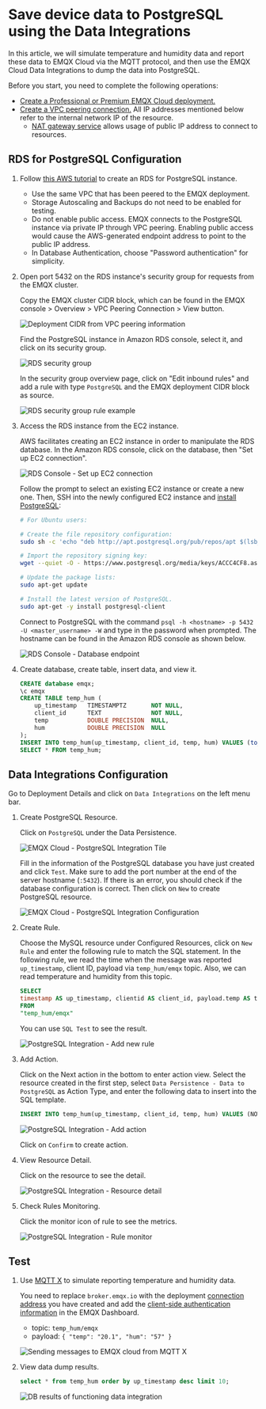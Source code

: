 # Save device data to PostgreSQL using the Data Integrations

In this article, we will simulate temperature and humidity data and report these data to EMQX Cloud via the MQTT protocol, and then use the EMQX Cloud Data Integrations to dump the data into PostgreSQL.

Before you start, you need to complete the following operations:

- [Create a Professional or Premium EMQX Cloud deployment.](../deployments/create_deployment.md)
- [Create a VPC peering connection.](../deployments/vpc_peering.md) All IP addresses mentioned below refer to the internal network IP of the resource.
  - [NAT gateway service](../vas/nat-gateway.md) allows usage of public IP address to connect to resources.

## RDS for PostgreSQL Configuration

1. Follow [this AWS tutorial](https://aws.amazon.com/getting-started/hands-on/create-connect-postgresql-db/) to create an RDS for PostgreSQL instance.

    - Use the same VPC that has been peered to the EMQX deployment.
    - Storage Autoscaling and Backups do not need to be enabled for testing.
    - Do not enable public access. EMQX connects to the PostgreSQL instance via private IP through VPC peering. Enabling public access would cause the AWS-generated endpoint address to point to the public IP address.
    - In Database Authentication, choose "Password authentication" for simplicity.

2. Open port 5432 on the RDS instance's security group for requests from the EMQX cluster.

    Copy the EMQX cluster CIDR block, which can be found in the EMQX console > Overview > VPC Peering Connection > View button.

    ![Deployment CIDR from VPC peering information](./_assets/deployment_cidr_vpc_peering.png)

    Find the PostgreSQL instance in Amazon RDS console, select it, and click on its security group.

    ![RDS security group](./_assets/rds_psql_sg.png)

    In the security group overview page, click on "Edit inbound rules" and add a rule with type `PostgreSQL` and the EMQX deployment CIDR block as source.

    ![RDS security group rule example](./_assets/rds_psql_sg_rule.png)

3. Access the RDS instance from the EC2 instance.

    AWS facilitates creating an EC2 instance in order to manipulate the RDS database. In the Amazon RDS console, click on the database, then "Set up EC2 connection".

    ![RDS Console - Set up EC2 connection](./_assets/rds_psql_ec2_connection.png)

    Follow the prompt to select an existing EC2 instance or create a new one. Then, SSH into the newly configured EC2 instance and [install PostgreSQL](https://www.postgresql.org/download/linux/ubuntu/):

    ```bash
    # For Ubuntu users:

    # Create the file repository configuration:
    sudo sh -c 'echo "deb http://apt.postgresql.org/pub/repos/apt $(lsb_release -cs)-pgdg main" > /etc/apt/sources.list.d/pgdg.list'

    # Import the repository signing key:
    wget --quiet -O - https://www.postgresql.org/media/keys/ACCC4CF8.asc | sudo apt-key add -

    # Update the package lists:
    sudo apt-get update

    # Install the latest version of PostgreSQL.
    sudo apt-get -y install postgresql-client
    ```

    Connect to PostgreSQL with the command `psql -h <hostname> -p 5432 -U <master_username> -W` and type in the password when prompted. The hostname can be found in the Amazon RDS console as shown below.

    ![RDS Console - Database endpoint](_assets/rds_psql_db_endpoint.png)

4. Create database, create table, insert data, and view it.

    ```sql
    CREATE database emqx;
    \c emqx
    CREATE TABLE temp_hum (
        up_timestamp   TIMESTAMPTZ       NOT NULL,
        client_id      TEXT              NOT NULL,
        temp           DOUBLE PRECISION  NULL,
        hum            DOUBLE PRECISION  NULL
    );
    INSERT INTO temp_hum(up_timestamp, client_id, temp, hum) VALUES (to_timestamp(1603963414), 'temp_hum-001', 19.1, 55);
    SELECT * FROM temp_hum;
    ```

## Data Integrations Configuration

Go to Deployment Details and click on `Data Integrations` on the left menu bar.

1. Create PostgreSQL Resource.

    Click on `PostgreSQL` under the Data Persistence.

    ![EMQX Cloud - PostgreSQL Integration Tile](./_assets/rds_psql_integration_tile.png)

    Fill in the information of the PostgreSQL database you have just created and click `Test`. Make sure to add the port number at the end of the server hostname (`:5432`). If there is an error, you should check if the database configuration is correct. Then click on `New` to create PostgreSQL resource.

    ![EMQX Cloud - PostgreSQL Integration Configuration](./_assets/rds_psql_integration_config.png)

2. Create Rule.

    Choose the MySQL resource under Configured Resources, click on `New Rule` and enter the following rule to match the SQL statement. In the following rule, we read the time when the message was reported `up_timestamp`, client ID, payload via `temp_hum/emqx` topic. Also, we can read temperature and humidity from this topic.

    ```sql
    SELECT
    timestamp AS up_timestamp, clientid AS client_id, payload.temp AS temp, payload.hum AS hum  
    FROM
    "temp_hum/emqx"
    ```

    You can use `SQL Test` to see the result.

    ![PostgreSQL Integration - Add new rule](./_assets/postgresql_new_rule.png)

3. Add Action.

    Click on the Next action in the bottom to enter action view. Select the resource created in the first step, select `Data Persistence - Data to PostgreSQL` as Action Type, and enter the following data to insert into the SQL template.

    ```sql
    INSERT INTO temp_hum(up_timestamp, client_id, temp, hum) VALUES (NOW(), ${client_id}, ${temp}, ${hum})
    ```

    ![PostgreSQL Integration - Add action](./_assets/postgresql_new_action.png)

    Click on `Confirm` to create action.

4. View Resource Detail.

    Click on the resource to see the detail.

    ![PostgreSQL Integration - Resource detail](./_assets/rds_psql_resource_detail.png)

5. Check Rules Monitoring.

    Click the monitor icon of rule to see the metrics.

    ![PostgreSQL Integration - Rule monitor](./_assets/rds_psql_rule_monitor.png)

## Test

1. Use [MQTT X](https://mqttx.app/) to simulate reporting temperature and humidity data.

    You need to replace `broker.emqx.io` with the deployment [connection address](../deployments/view_deployment.md) you have created and add the [client-side authentication information](../deployments/auth.md) in the EMQX Dashboard.

    - topic: `temp_hum/emqx`
    - payload: `{ "temp": "20.1", "hum": "57" }`

    ![Sending messages to EMQX cloud from MQTT X](./_assets/rds_psql_mqttx.png)

2. View data dump results.

    ```sql
    select * from temp_hum order by up_timestamp desc limit 10;
    ```

    ![DB results of functioning data integration](./_assets/rds_psql_integration_db_results.png)
